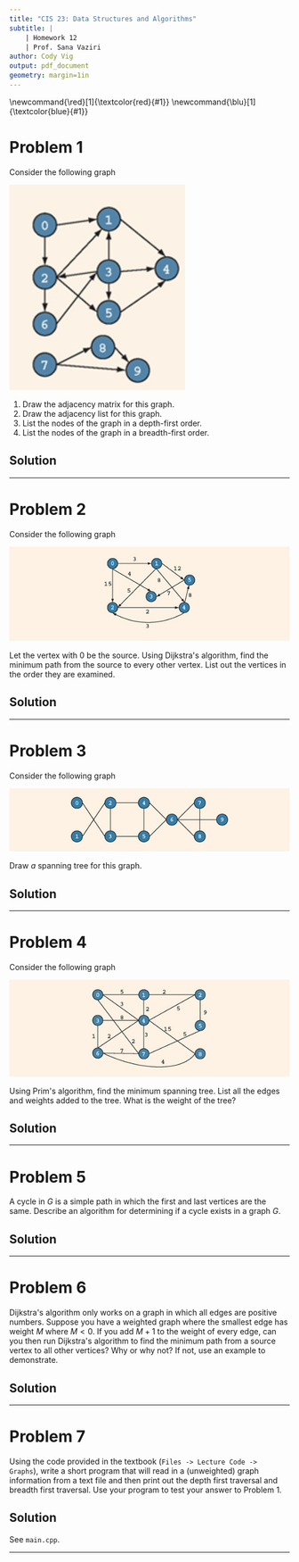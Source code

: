 ```yaml
---
title: "CIS 23: Data Structures and Algorithms"
subtitle: |
    | Homework 12
    | Prof. Sana Vaziri
author: Cody Vig
output: pdf_document
geometry: margin=1in
---
```


\newcommand{\red}[1]{\textcolor{red}{#1}}
\newcommand{\blu}[1]{\textcolor{blue}{#1}}

# Problem 1

Consider the following graph

![Problem 1](graph1.png)

1. Draw the adjacency matrix for this graph.
2. Draw the adjacency list for this graph.
3. List the nodes of the graph in a depth-first order.
4. List the nodes of the graph in a breadth-first order. 

## Solution



---

# Problem 2

Consider the following graph

![Problem 2](graph2.png)

Let the vertex with 0 be the source. Using Dijkstra's algorithm, find the minimum path from the source to every other vertex. List out the vertices in the order they are examined.

## Solution



---

# Problem 3

Consider the following graph

![Problem 3](graph3.png)

Draw *a* spanning tree for this graph.

## Solution



---

# Problem 4

Consider the following graph

![Problem 4](graph4.png)

Using Prim's algorithm, find the minimum spanning tree. List all the edges and weights added to the tree. What is the weight of the tree?

## Solution



---

# Problem 5

A cycle in $G$ is a simple path in which the first and last vertices are the same. Describe an algorithm for determining if a cycle exists in a graph $G$.

## Solution



---

# Problem 6

Dijkstra's algorithm only works on a graph in which all edges are positive numbers. Suppose you have a weighted graph where the smallest edge has weight $M$ where $M < 0$. If you add $M + 1$ to the weight of every edge, can you then run Dijkstra's algorithm to find the minimum path from a source vertex to all other vertices? Why or why not? If not, use an example to demonstrate. 

## Solution



---

# Problem 7

Using the code provided in the textbook (`Files -> Lecture Code -> Graphs`), write a short program that will read in a (unweighted) graph information from a text file and then print out the depth first traversal and breadth first traversal. Use your program to test your answer to Problem 1.

## Solution

See `main.cpp`.

---